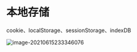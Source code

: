 # 本地存储

cookie、localStorage、sessionStorage、indexDB

![image-20210615233346076](C:\Users\Administrator\AppData\Roaming\Typora\typora-user-images\image-20210615233346076.png)

